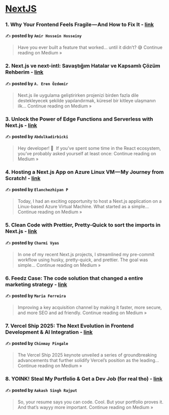 
<h1><a href=https://medium.com/tag/nextjs/recommended target="_blank" rel="noopener noreferrer">NextJS</a></h1>
<h3>1. Why Your Frontend Feels Fragile — And How to Fix It  - <a href="https://medium.com/@differofeveryone/why-your-frontend-feels-fragile-and-how-to-fix-it-4a703d3040b4?source=rss------nextjs-5" target="_blank" rel="noopener noreferrer">link</a></h3>

✍️ **posted by `Amir Hossein Hosseiny`**

<blockquote>Have you ever built a feature that worked… until it didn’t? 😅
Continue reading on Medium »</blockquote>

<h3>2. Next.js ve next-intl: Savaştığım Hatalar ve Kapsamlı Çözüm Rehberim - <a href="https://medium.com/@ae52/next-js-ve-next-intl-sava%C5%9Ft%C4%B1%C4%9F%C4%B1m-hatalar-ve-kapsaml%C4%B1-%C3%A7%C3%B6z%C3%BCm-rehberim-40e4623dd0ff?source=rss------nextjs-5" target="_blank" rel="noopener noreferrer">link</a></h3>

✍️ **posted by `A. Eren Özdemir`**

<blockquote>Next.js ile uygulama geliştirirken projenizi birden fazla dile destekleyecek şekilde yapılandırmak, küresel bir kitleye ulaşmanın ilk…
Continue reading on Medium »</blockquote>

<h3>3.  Unlock the Power of Edge Functions and Serverless with Next.js - <a href="https://medium.com/@bickiabdulkadir12/unlock-the-power-of-edge-functions-and-serverless-with-next-js-467911940082?source=rss------nextjs-5" target="_blank" rel="noopener noreferrer">link</a></h3>

✍️ **posted by `Abdulkadirbicki`**

<blockquote>Hey developer! 👋
 If you’ve spent some time in the React ecosystem, you’ve probably asked yourself at least once:
Continue reading on Medium »</blockquote>

<h3>4.  Hosting a Next.js App on Azure Linux VM — My Journey from Scratch! - <a href="https://elanchezhiyan-p.medium.com/hosting-a-next-js-app-on-azure-linux-vm-my-journey-from-scratch-4eb7df1f8827?source=rss------nextjs-5" target="_blank" rel="noopener noreferrer">link</a></h3>

✍️ **posted by `Elanchezhiyan P`**

<blockquote>Today, I had an exciting opportunity to host a Next.js application on a Linux-based Azure Virtual Machine. What started as a simple…
Continue reading on Medium »</blockquote>

<h3>5.  Clean Code with Prettier, Pretty-Quick to sort the imports in Next.js - <a href="https://medium.com/@12charmi/clean-code-with-prettier-pretty-quick-to-sort-the-imports-in-next-js-27357b903d1d?source=rss------nextjs-5" target="_blank" rel="noopener noreferrer">link</a></h3>

✍️ **posted by `Charmi Vyas`**

<blockquote>In one of my recent Next.js projects, I streamlined my pre-commit workflow using husky, pretty-quick, and prettier. The goal was simple…
Continue reading on Medium »</blockquote>

<h3>6. Feedz Case: The code solution that changed a entire marketing strategy - <a href="https://medium.com/@mariaferreira.developer/feedz-case-the-code-solution-that-changed-a-entire-marketing-strategy-fd3d6f523005?source=rss------nextjs-5" target="_blank" rel="noopener noreferrer">link</a></h3>

✍️ **posted by `Maria Ferreira`**

<blockquote>Improving a key acquisition channel by making it faster, more secure, and more SEO and ad friendly.
Continue reading on Medium »</blockquote>

<h3>7. Vercel Ship 2025: The Next Evolution in Frontend Development & AI Integration - <a href="https://medium.com/@cppingale/vercel-ship-2025-the-next-evolution-in-frontend-development-ai-integration-db8d25970584?source=rss------nextjs-5" target="_blank" rel="noopener noreferrer">link</a></h3>

✍️ **posted by `Chinmay Pingale`**

<blockquote>The Vercel Ship 2025 keynote unveiled a series of groundbreaking advancements that further solidify Vercel’s position as the leading…
Continue reading on Medium »</blockquote>

<h3>8. YOINK! Steal My Portfolio & Get a Dev Job  (for real tho) - <a href="https://aakash4dev.medium.com/yoink-steal-my-portfolio-get-a-dev-job-for-real-tho-14c5ba0d2a39?source=rss------nextjs-5" target="_blank" rel="noopener noreferrer">link</a></h3>

✍️ **posted by `Aakash Singh Rajput`**

<blockquote>So, your resume says you can code. Cool. But your portfolio proves it. And that’s wayyy more important.
Continue reading on Medium »</blockquote>

